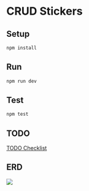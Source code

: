 # CRUD Stickers

## Setup

```sh
npm install
```

## Run

```sh
npm run dev
```

## Test

```sh
npm test
```

## TODO

[TODO Checklist](TODO.md)

## ERD

![](https://www.lucidchart.com/publicSegments/view/13db5d11-35d6-4231-b2ee-6b37cd7ec96b/image.png)
